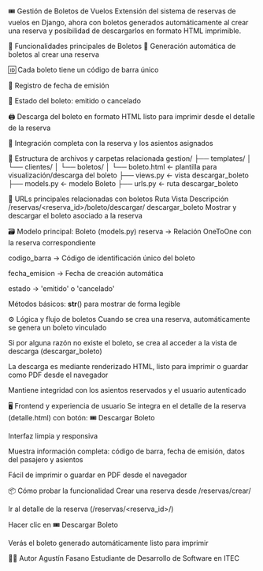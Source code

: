🎟️ Gestión de Boletos de Vuelos
Extensión del sistema de reservas de vuelos en Django, ahora con boletos generados automáticamente al crear una reserva y posibilidad de descargarlos en formato HTML imprimible.

🚀 Funcionalidades principales de Boletos
🛬 Generación automática de boletos al crear una reserva

🆔 Cada boleto tiene un código de barra único

📅 Registro de fecha de emisión

🔖 Estado del boleto: emitido o cancelado

🖨️ Descarga del boleto en formato HTML listo para imprimir desde el detalle de la reserva

🔄 Integración completa con la reserva y los asientos asignados

📁 Estructura de archivos y carpetas relacionada
gestion/
├── templates/
│ └── clientes/
│ └── boletos/
│ └── boleto.html ← plantilla para visualización/descarga del boleto
├── views.py ← vista descargar_boleto
├── models.py ← modelo Boleto
├── urls.py ← ruta descargar_boleto

🔗 URLs principales relacionadas con boletos
Ruta	Vista	Descripción
/reservas/<reserva_id>/boleto/descargar/	descargar_boleto	Mostrar y descargar el boleto asociado a la reserva

🗃️ Modelo principal: Boleto (models.py)
reserva → Relación OneToOne con la reserva correspondiente

codigo_barra → Código de identificación único del boleto

fecha_emision → Fecha de creación automática

estado → 'emitido' o 'cancelado'

Métodos básicos: __str__() para mostrar de forma legible

⚙️ Lógica y flujo de boletos
Cuando se crea una reserva, automáticamente se genera un boleto vinculado

Si por alguna razón no existe el boleto, se crea al acceder a la vista de descarga (descargar_boleto)

La descarga es mediante renderizado HTML, listo para imprimir o guardar como PDF desde el navegador

Mantiene integridad con los asientos reservados y el usuario autenticado

🖥️ Frontend y experiencia de usuario
Se integra en el detalle de la reserva (detalle.html) con botón: 🎟️ Descargar Boleto

Interfaz limpia y responsiva

Muestra información completa: código de barra, fecha de emisión, datos del pasajero y asientos

Fácil de imprimir o guardar en PDF desde el navegador

📦 Cómo probar la funcionalidad
Crear una reserva desde /reservas/crear/

Ir al detalle de la reserva (/reservas/<reserva_id>/)

Hacer clic en 🎟️ Descargar Boleto

Verás el boleto generado automáticamente listo para imprimir

👨‍💻 Autor
Agustín Fasano
Estudiante de Desarrollo de Software en ITEC
